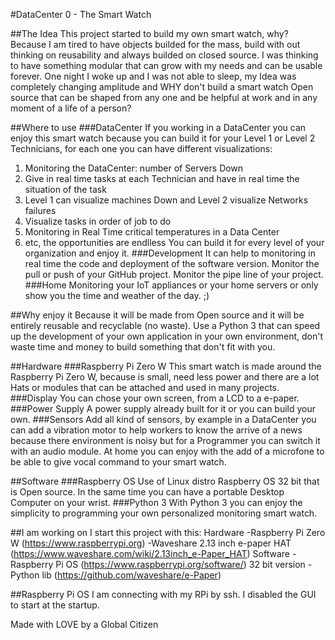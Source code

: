 #DataCenter 0 - The Smart Watch

##The Idea
This project started to build my own smart watch, why? Because I am tired to have objects builded for the mass, build with out thinking on reusability and always builded on closed source.
I was thinking to have something modular that can grow with my needs and can be usable forever.
One night I woke up and I was not able to sleep, my Idea was completely changing amplitude and WHY don't build a smart watch Open source that can be shaped from any one and be helpful at work and in any moment of a life of a person?

##Where to use
###DataCenter
If you working in a DataCenter you can enjoy this smart watch because you can build it for your Level 1 or Level 2 Technicians, for each one you can have different visualizations:
1. Monitoring the DataCenter: number of Servers Down
2. Give in real time tasks at each Technician and have in real time the situation of the task
3. Level 1 can visualize machines Down and Level 2 visualize Networks failures
4. Visualize tasks in order of job to do
5. Monitoring in Real Time critical temperatures in a Data Center 
6. etc, the opportunities are endlless
You can build it for every level of your organization and enjoy it.
###Development
It can help to monitoring in real time the code and deployment of the software version.
Monitor the pull or push of your GitHub project.
Monitor the pipe line of your project.
###Home
Monitoring your IoT appliances or your home servers or only show you the time and weather of the day. ;)

##Why enjoy it
Because it will be made from Open source and it will be entirely reusable and recyclable (no waste).
Use a Python 3 that can speed up the development of your own application in your own environment, don't waste time and money to build something that don't fit with you.

##Hardware
###Raspberry Pi Zero W
This smart watch is made around the Raspberry Pi Zero W, because is small, need less power and there are a lot Hats or modules that can be attached and used in many projects.
###Display
You can chose your own screen, from a LCD to a e-paper.
###Power Supply
A power supply already built for it or you can build your own.
###Sensors
Add all kind of sensors, by example in a DataCenter you can add a vibration motor to help workers to know the arrive of a news because there environment is noisy but for a Programmer you can switch it with an audio module.
At home you can enjoy with the add of a microfone to be able to give vocal command to your smart watch.

##Software
###Raspberry OS
Use of Linux distro Raspberry OS 32 bit that is Open source.
In the same time you can have a portable Desktop Computer on your wrist.
###Python 3
With Python 3 you can enjoy the simplicity to programming your own personalized monitoring smart watch.

##I am working on
I start this project with this:
Hardware
-Raspberry Pi Zero W (https://www.raspberrypi.org)
-Waveshare 2.13 inch e-paper HAT (https://www.waveshare.com/wiki/2.13inch_e-Paper_HAT)
Software
-Raspberry Pi OS (https://www.raspberrypi.org/software/) 32 bit version
-Python lib (https://github.com/waveshare/e-Paper)

##Raspberry Pi OS
I am connecting with my RPi by ssh. I disabled the GUI to start at the startup.


Made with LOVE by a Global Citizen

